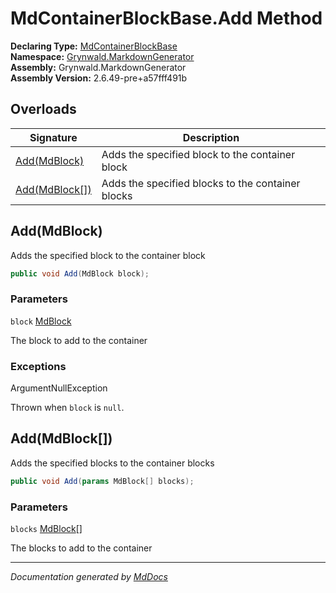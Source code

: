 ﻿<!--  
  <auto-generated>   
    The contents of this file were generated by a tool.  
    Changes to this file may be list if the file is regenerated  
  </auto-generated>   
-->

# MdContainerBlockBase.Add Method

**Declaring Type:** [MdContainerBlockBase](../index.md)  
**Namespace:** [Grynwald.MarkdownGenerator](../../index.md)  
**Assembly:** Grynwald.MarkdownGenerator  
**Assembly Version:** 2.6.49\-pre+a57fff491b

## Overloads

| Signature                       | Description                                       |
| ------------------------------- | ------------------------------------------------- |
| [Add(MdBlock)](#addmdblock)     | Adds the specified block to the container block   |
| [Add(MdBlock\[\])](#addmdblock) | Adds the specified blocks to the container blocks |

## Add(MdBlock)

Adds the specified block to the container block

```csharp
public void Add(MdBlock block);
```

### Parameters

`block`  [MdBlock](../../MdBlock/index.md)

The block to add to the container

### Exceptions

ArgumentNullException

Thrown when `block` is `null`.

## Add(MdBlock\[\])

Adds the specified blocks to the container blocks

```csharp
public void Add(params MdBlock[] blocks);
```

### Parameters

`blocks`  [MdBlock](../../MdBlock/index.md)\[\]

The blocks to add to the container

___

*Documentation generated by [MdDocs](https://github.com/ap0llo/mddocs)*
